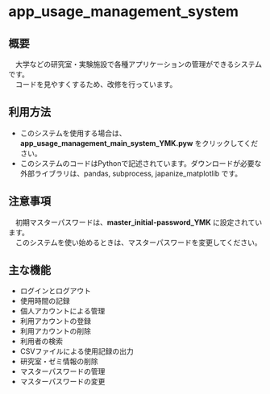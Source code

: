 # app_usage_management_system

## 概要
　大学などの研究室・実験施設で各種アプリケーションの管理ができるシステムです。<br>
　コードを見やすくするため、改修を行っています。

## 利用方法
* このシステムを使用する場合は、**app_usage_management_main_system_YMK.pyw** をクリックしてください。<br>
* このシステムのコードはPythonで記述されています。ダウンロードが必要な外部ライブラリは、pandas, subprocess, japanize_matplotlib です。

## 注意事項
　初期マスターパスワードは、**master_initial-password_YMK** に設定されています。<br>
　このシステムを使い始めるときは、マスターパスワードを変更してください。<br>
 
## 主な機能

* ログインとログアウト
* 使用時間の記録
* 個人アカウントによる管理
* 利用アカウントの登録
* 利用アカウントの削除
* 利用者の検索
* CSVファイルによる使用記録の出力
* 研究室・ゼミ情報の削除
* マスターパスワードの管理
* マスターパスワードの変更
